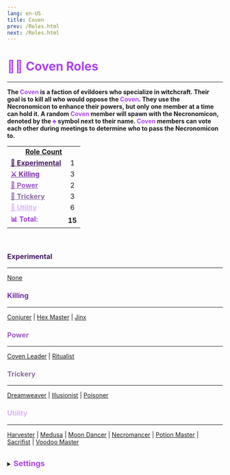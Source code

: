 ```yaml
---
lang: en-US
title: Coven
prev: /Roles.html
next: /Roles.html
---
```


# <font color="#ac42f2">🧙‍♀️ <b>Coven Roles</b></font>
---

<b>The <font color="#ac42f2">Coven</font> is a faction of evildoers who specialize in witchcraft. Their goal is to kill all who would oppose the <font color="#ac42f2">Coven</font>. They use the Necronomicon to enhance their powers, but only one member at a time can hold it. A random <font color="#ac42f2">Coven</font> member will spawn with the Necronomicon, denoted by the <font color="#ac42f2">♣</font> symbol next to their name. <font color="#ac42f2">Coven</font> members can vote each other during meetings to determine who to pass the Necronomicon to.</b><br>

<table>
<tr>
<td colspan="2" align="center"><b><u>Role Count</u></b></td>
</tr>

<tr>
<td><a href="#experimental" style="color:#451a61"><b>🚧 Experimental</b></a></td>
<td align="center">1</td>
</tr>

<tr>
<td><a href="#killing" style="color:#782ea9"><b>⚔️ Killing</b></a></td>
<td align="center">3</td>
</tr>

<tr>
<td><a href="#power" style="color:#9a5bc4"><b>👑 Power</b></a></td>
<td align="center">2</td>
</tr>

<tr>
<td><a href="#trickery" style="color:#8d6da2"><b>🎩 Trickery</b></a></td>
<td align="center">3</td>
</tr>

<tr>
<td><a href="#utility" style="color:#deb3fa"><b>🎁 Utility</b></a></td>
<td align="center">6</td>
</tr>


<tr>
<td><font color=#9b3bda><b>📊 Total:</b></font></td>
<td align="center"><b>15</b></td>
</tr>

</table>
<br>

### <font color=#451a61><b>Experimental</b></font>
---
[None](#)

### <font color=#782ea9><b>Killing</b></font>
---
[Conjurer](/options/Coven/Killing/Conjurer.html) | [Hex Master](/options/Coven/Killing/HexMaster.html) | [Jinx](/options/Coven/Killing/Jinx.html)

### <font color=#9a5bc4><b>Power</b></font>
---
[Coven Leader](/options/Coven/Power/CovenLeader.html) | [Ritualist](/options/Coven/Power/Ritualist.html)

### <font color=#8d6da2><b>Trickery</b></font>
---
[Dreamweaver](/options/Coven/Trickery/Dreamweaver.html) | [Illusionist](/options/Coven/Trickery/Illusionist.html) | [Poisoner](/options/Coven/Trickery/Poisoner.html)

### <font color=#deb3fa><b>Utility</b></font>
---
[Harvester](/options/Coven/Utility/Harvester.html) | [Medusa](/options/Coven/Utility/Medusa.html) | [Moon Dancer](/options/Coven/Utility/MoonDancer.html) | [Necromancer](/options/Coven/Utility/Necromancer.html) | [Potion Master](/options/Coven/Utility/PotionMaster.html) | [Sacrifist](/options/Coven/Utility/Sacrifist.html) | [Voodoo Master](/options/Coven/Utility/VoodooMaster.html)

<br>

<details>
<summary><font color=#ac42f2 size='4em'><b>Settings</b></font></summary>
<br>
Below are settings to make the game more balanced based on your lobby's style of gameplay:

* Minimum Amount of <font color=#ac42f2>Coven</font> roles
  * Set the minimal amount of <font color=#ac42f2>Coven</font> roles allowed in the round
* Maximum Amount of <font color=#ac42f2>Coven</font> roles
  * Set the max amount of <font color=#ac42f2>Coven</font> roles allowed in the round
* <font color=#ac42f2>Coven</font> Members have <font color=red>Impostor</font> Vision
  * <font color=#ac42f2>Coven</font> has maximum vision
  * You can turn this <font color=green>ON</font> or <font color=red>OFF</font>
  * <font color=red>Impostor</font> Vision Configuration
    * If toggled <font color=green>ON</font>, all <font color=#ac42f2>Coven</font> roles have <font color=red>Impostor</font> Vision
    * If toggled <font color=gray>Per Role</font>, You can set specifically which <font color=#ac42f2>Coven</font> roles have <font color=red>Impostor</font> Vision
* <font color=#ac42f2>Coven</font> Members Can Vent
  * <font color=#ac42f2>Coven</font> can vent
  * You can turn this <font color=green>ON</font> or <font color=red>OFF</font>
  * Vent Configuration
    * If toggled <font color=green>ON</font>, all <font color=#ac42f2>Coven</font> roles can vent
    * If toggled <font color=gray>Per Role</font>, You can set specifically which <font color=#ac42f2>Coven</font> roles can vent
* <font color=#ac42f2>Coven</font> can see each other's Add-Ons
  * <font color=#ac42f2>Coven</font> will be able to see other <font color=#ac42f2>Coven</font> member's add-ons (excluding betrayal add-ons)
  * You can turn this <font color=green>ON</font> or <font color=red>OFF</font>

</details>